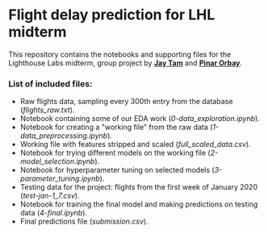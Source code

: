 # Flight delay prediction for LHL midterm

This repository contains the notebooks and supporting files for the Lighthouse Labs midterm, group project by [**Jay Tam**](https://github.com/jtam08) and [**Pinar Orbay**](https://github.com/pinaette).

### List of included files:

- Raw flights data, sampling every 300th entry from the database (*flights_raw.txt*).
- Notebook containing some of our EDA work (*0-data_exploration.ipynb*).
- Notebook for creating a "working file" from the raw data (*1-data_preprocessing.ipynb*).
- Working file with features stripped and scaled (*full_scaled_data.csv*).
- Notebook for trying different models on the working file (*2-model_selection.ipynb*).
- Notebook for hyperparameter tuning on selected models (*3-parameter_tuning.ipynb*).
- Testing data for the project: flights from the first week of January 2020 (*test-jan-1_7.csv*).
- Notebook for training the final model and making predictions on testing data (*4-final.ipynb*).
- Final predictions file (*submission.csv*).